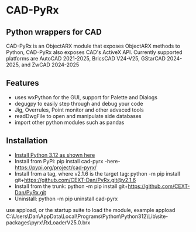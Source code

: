 # CAD-PyRx
## Python wrappers for CAD
CAD-PyRx is an ObjectARX module that exposes ObjectARX methods to Python, CAD-PyRx also exposes CAD's ActiveX API.
Currently supported platforms are AutoCAD 2021-2025, BricsCAD V24-V25, GStarCAD 2024-2025, and ZwCAD 2024-2025

## Features
- uses wxPython for the GUI, support for Palette and Dialogs
- degugpy to easily step through and debug your code
- Jig, Overrules, Point monitor and other advaced tools
- readDwgFile to open and manipulate side databases
- import other python modules such as pandas

## Installation

- [Install Python 3.12 as shown here](https://github.com/CEXT-Dan/PyRx/blob/main/READMEINSTALL.md)
- Install from PyPi:
  pip install cad-pyrx   -here- https://pypi.org/project/cad-pyrx/
- Install from a tag, where v2.1.6 is the target tag:
  python -m pip install git+https://github.com/CEXT-Dan/PyRx.git@v2.1.6
- Install from the trunk:
  python -m pip install git+https://github.com/CEXT-Dan/PyRx.git
- Uninstall:
  python -m pip uninstall cad-pyrx

use appload, or the startup suite to load the module, example
appload C:\Users\Dan\AppData\Local\Programs\Python\Python312\Lib\site-packages\pyrx\RxLoaderV25.0.brx